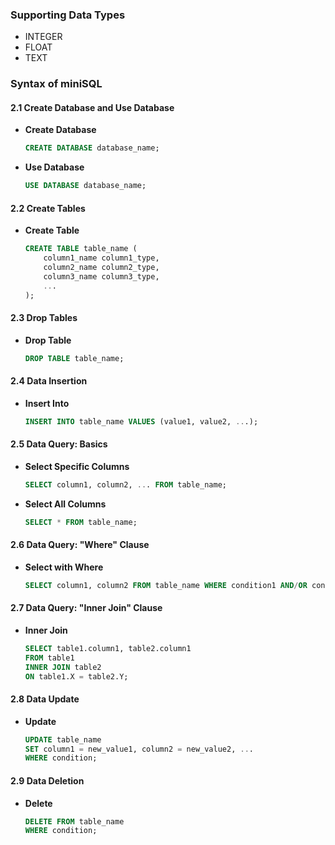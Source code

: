 ### Supporting Data Types

- INTEGER
- FLOAT
- TEXT

### Syntax of miniSQL

#### 2.1 Create Database and Use Database
- **Create Database**
  ```sql
  CREATE DATABASE database_name;
  ```

- **Use Database**
  ```sql
  USE DATABASE database_name;
  ```

#### 2.2 Create Tables
- **Create Table**
  ```sql
  CREATE TABLE table_name (
      column1_name column1_type,
      column2_name column2_type,
      column3_name column3_type,
      ...
  );
  ```

#### 2.3 Drop Tables
- **Drop Table**
  ```sql
  DROP TABLE table_name;
  ```

#### 2.4 Data Insertion
- **Insert Into**
  ```sql
  INSERT INTO table_name VALUES (value1, value2, ...);
  ```

#### 2.5 Data Query: Basics
- **Select Specific Columns**
  ```sql
  SELECT column1, column2, ... FROM table_name;
  ```

- **Select All Columns**
  ```sql
  SELECT * FROM table_name;
  ```

#### 2.6 Data Query: "Where" Clause
- **Select with Where**
  ```sql
  SELECT column1, column2 FROM table_name WHERE condition1 AND/OR condition2;
  ```

#### 2.7 Data Query: "Inner Join" Clause
- **Inner Join**
  ```sql
  SELECT table1.column1, table2.column1
  FROM table1
  INNER JOIN table2
  ON table1.X = table2.Y;
  ```

#### 2.8 Data Update
- **Update**
  ```sql
  UPDATE table_name
  SET column1 = new_value1, column2 = new_value2, ...
  WHERE condition;
  ```

#### 2.9 Data Deletion
- **Delete**
  ```sql
  DELETE FROM table_name
  WHERE condition;
  ```